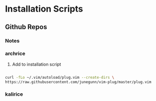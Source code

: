# Installation Scripts

## Github Repos

### Notes

### archrice

1. Add to installation script

```sh

curl -fLo ~/.vim/autoload/plug.vim --create-dirs \
https://raw.githubusercontent.com/junegunn/vim-plug/master/plug.vim

```
### kalirice
